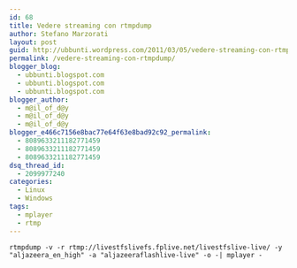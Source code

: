 ```yaml
---
id: 68
title: Vedere streaming con rtmpdump
author: Stefano Marzorati
layout: post
guid: http://ubbunti.wordpress.com/2011/03/05/vedere-streaming-con-rtmpdump
permalink: /vedere-streaming-con-rtmpdump/
blogger_blog:
  - ubbunti.blogspot.com
  - ubbunti.blogspot.com
  - ubbunti.blogspot.com
blogger_author:
  - m@il_of_d@y
  - m@il_of_d@y
  - m@il_of_d@y
blogger_e466c7156e8bac77e64f63e8bad92c92_permalink:
  - 8089633211182771459
  - 8089633211182771459
  - 8089633211182771459
dsq_thread_id:
  - 2099977240
categories:
  - Linux
  - Windows
tags:
  - mplayer
  - rtmp
---
```

`rtmpdump -v -r rtmp://livestfslivefs.fplive.net/livestfslive-live/ -y "aljazeera_en_high" -a "aljazeeraflashlive-live" -o -| mplayer -`